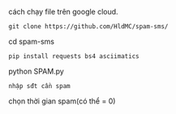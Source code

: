 cách chạy file trên google cloud.
```
git clone https://github.com/HldMC/spam-sms/

```
cd spam-sms

```
pip install requests bs4 asciimatics

```
python SPAM.py

```
nhập sđt cần spam

```
chọn thời gian spam(có thể = 0)
